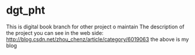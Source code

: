 # dgt_pht
This is digital book branch for other project o maintain
The description of the project you can see in the web side:
http://blog.csdn.net/zhou_chenz/article/category/6019063
the above is my blog
